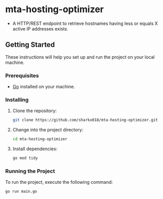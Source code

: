 # mta-hosting-optimizer

- A HTTP/REST endpoint to retrieve hostnames having less or equals X active IP
  addresses exists.

## Getting Started

These instructions will help you set up and run the project on your local machine.

### Prerequisites

- [Go](https://golang.org/doc/install) installed on your machine.

### Installing

1. Clone the repository:

    ```bash
    git clone https://github.com/sharkx018/mta-hosting-optimizer.git
    ```

2. Change into the project directory:

    ```bash
    cd mta-hosting-optimizer
    ```

3. Install dependencies:

    ```bash
    go mod tidy
    ```

### Running the Project

To run the project, execute the following command:

```bash
go run main.go